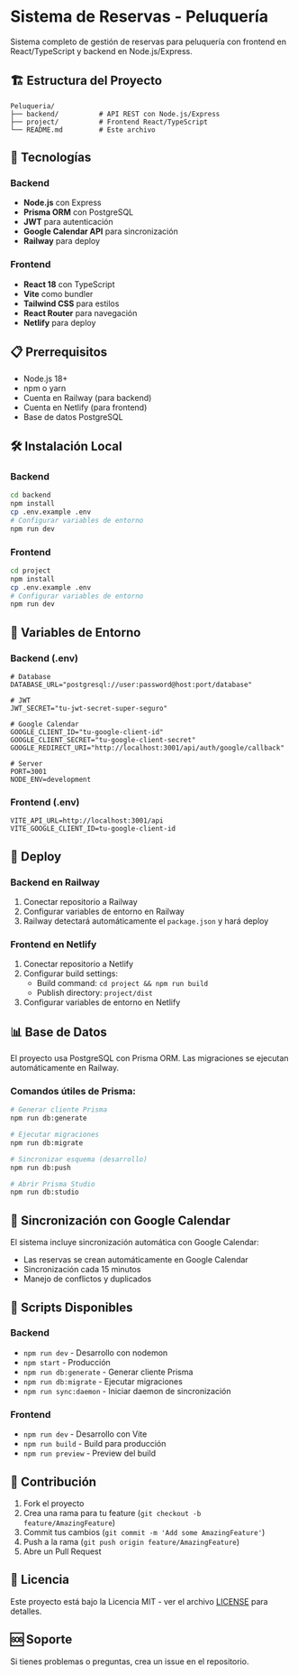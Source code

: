# Sistema de Reservas - Peluquería

Sistema completo de gestión de reservas para peluquería con frontend en React/TypeScript y backend en Node.js/Express.

## 🏗️ Estructura del Proyecto

```
Peluqueria/
├── backend/          # API REST con Node.js/Express
├── project/          # Frontend React/TypeScript
└── README.md         # Este archivo
```

## 🚀 Tecnologías

### Backend
- **Node.js** con Express
- **Prisma ORM** con PostgreSQL
- **JWT** para autenticación
- **Google Calendar API** para sincronización
- **Railway** para deploy

### Frontend
- **React 18** con TypeScript
- **Vite** como bundler
- **Tailwind CSS** para estilos
- **React Router** para navegación
- **Netlify** para deploy

## 📋 Prerrequisitos

- Node.js 18+ 
- npm o yarn
- Cuenta en Railway (para backend)
- Cuenta en Netlify (para frontend)
- Base de datos PostgreSQL

## 🛠️ Instalación Local

### Backend

```bash
cd backend
npm install
cp .env.example .env
# Configurar variables de entorno
npm run dev
```

### Frontend

```bash
cd project
npm install
cp .env.example .env
# Configurar variables de entorno
npm run dev
```

## 🔧 Variables de Entorno

### Backend (.env)
```env
# Database
DATABASE_URL="postgresql://user:password@host:port/database"

# JWT
JWT_SECRET="tu-jwt-secret-super-seguro"

# Google Calendar
GOOGLE_CLIENT_ID="tu-google-client-id"
GOOGLE_CLIENT_SECRET="tu-google-client-secret"
GOOGLE_REDIRECT_URI="http://localhost:3001/api/auth/google/callback"

# Server
PORT=3001
NODE_ENV=development
```

### Frontend (.env)
```env
VITE_API_URL=http://localhost:3001/api
VITE_GOOGLE_CLIENT_ID=tu-google-client-id
```

## 🚀 Deploy

### Backend en Railway

1. Conectar repositorio a Railway
2. Configurar variables de entorno en Railway
3. Railway detectará automáticamente el `package.json` y hará deploy

### Frontend en Netlify

1. Conectar repositorio a Netlify
2. Configurar build settings:
   - Build command: `cd project && npm run build`
   - Publish directory: `project/dist`
3. Configurar variables de entorno en Netlify

## 📊 Base de Datos

El proyecto usa PostgreSQL con Prisma ORM. Las migraciones se ejecutan automáticamente en Railway.

### Comandos útiles de Prisma:

```bash
# Generar cliente Prisma
npm run db:generate

# Ejecutar migraciones
npm run db:migrate

# Sincronizar esquema (desarrollo)
npm run db:push

# Abrir Prisma Studio
npm run db:studio
```

## 🔄 Sincronización con Google Calendar

El sistema incluye sincronización automática con Google Calendar:

- Las reservas se crean automáticamente en Google Calendar
- Sincronización cada 15 minutos
- Manejo de conflictos y duplicados

## 📝 Scripts Disponibles

### Backend
- `npm run dev` - Desarrollo con nodemon
- `npm start` - Producción
- `npm run db:generate` - Generar cliente Prisma
- `npm run db:migrate` - Ejecutar migraciones
- `npm run sync:daemon` - Iniciar daemon de sincronización

### Frontend
- `npm run dev` - Desarrollo con Vite
- `npm run build` - Build para producción
- `npm run preview` - Preview del build

## 🤝 Contribución

1. Fork el proyecto
2. Crea una rama para tu feature (`git checkout -b feature/AmazingFeature`)
3. Commit tus cambios (`git commit -m 'Add some AmazingFeature'`)
4. Push a la rama (`git push origin feature/AmazingFeature`)
5. Abre un Pull Request

## 📄 Licencia

Este proyecto está bajo la Licencia MIT - ver el archivo [LICENSE](LICENSE) para detalles.

## 🆘 Soporte

Si tienes problemas o preguntas, crea un issue en el repositorio.
